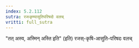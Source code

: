 ```yaml
---
index: 5.2.112
sutra: रजःकृष्यासुतिपरिषदो वलच्
vritti: full_sutra
---
```


"तत् अस्य, अस्मिन् अस्ति इति" (इति) रजस्-कृषि-आसुति-परिषदः वलच्